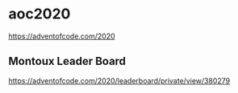 # aoc2020

https://adventofcode.com/2020

## Montoux Leader Board

https://adventofcode.com/2020/leaderboard/private/view/380279

